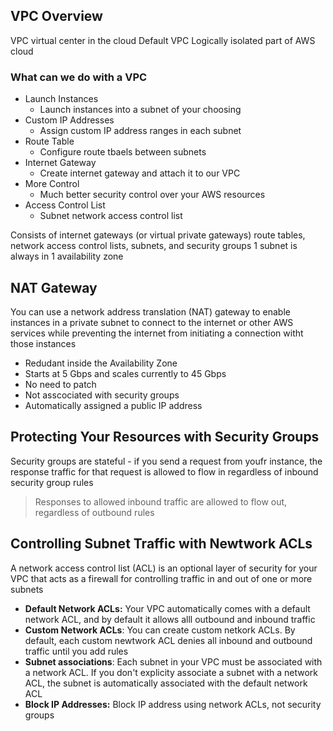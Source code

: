 ## VPC Overview
VPC virtual center in the cloud
Default  VPC
Logically isolated part of AWS cloud

### What can we do with a VPC
- Launch Instances
	- Launch instances into a subnet of your choosing
- Custom IP Addresses
	- Assign custom IP address ranges in each subnet
- Route Table
	- Configure route tbaels between subnets
- Internet Gateway
	- Create internet gateway and attach it to our VPC
- More Control 
	- Much better security control over your AWS resources
- Access Control List
	- Subnet network access control list

Consists of internet gateways (or virtual private gateways) route tables, network access control lists, subnets, and security groups
1 subnet is always in 1 availability zone


## NAT Gateway
You can use a network address translation (NAT) gateway to enable instances in a private subnet to connect to the internet or other AWS services while preventing the internet from initiating a connection witht those instances
- Redudant inside the Availability Zone
- Starts at 5 Gbps and scales currently to 45 Gbps
- No need to patch
- Not asscociated with security groups
- Automatically assigned a public IP address

## Protecting Your Resources with Security Groups
Security groups are stateful - if you send a request from youfr instance, the response traffic for that request is allowed to flow in regardless of inbound security group rules 
> Responses to allowed inbound traffic are allowed to flow out, regardless of outbound rules

## Controlling Subnet Traffic with Newtwork ACLs
A network access control list (ACL) is an optional layer of security for your VPC that acts as a firewall for controlling traffic in and out of one or more subnets
- **Default Network ACLs:** Your VPC automatically comes with a default network ACL, and by default it allows alll outbound and inbound traffic
- **Custom Network ACLs**: You can create custom netkork ACLs. By default, each custom newtwork ACL denies all inbound and outbound traffic until you add rules
- **Subnet associations**: Each subnet in your VPC must be associated with a network ACL. If you don't explicity associate a subnet with a network ACL, the subnet is automatically associated with the default network ACL
- **Block IP Addresses:** Block IP address using network ACLs, not security groups
